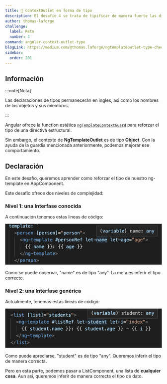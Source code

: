 ```yaml
---
title: 🔴 ContextOutlet en forma de tipo
description: El desafío 4 se trata de tipificar de manera fuerte las directivas de ngContextOutlet
author: thomas-laforge
challenge:
  label: Reto
  number: 4
command: angular-context-outlet-type
blogLink: https://medium.com/@thomas.laforge/ngtemplateoutlet-type-checking-5d2dcb07a2c6
sidebar:
  order: 201
---
```


## Información

:::note[Nota]

Las declaraciones de tipos permanecerán en ingles, asi como los nombres de los objetos y sus miembros.

:::

Angular ofrece la function estática [`ngTemplateContextGuard`](https://angular.io/guide/structural-directives#typing-the-directives-context) para reforzar el tipo de una directiva estructural.

Sin embargo, el contexto de **NgTemplateOutlet** es de tipo **Object**. Con la ayuda de la guardia mencionada anteriormente, podemos mejorar ese comportamiento.

## Declaración

En este desafío, queremos aprender como reforzar el tipo de nuestro ng-template en AppComponent.

Este desafío ofrece dos niveles de complejidad:

### Nivel 1: una Interfase conocida

A continuación tenemos estas lineas de código:

![Any en Person](../../../../../assets/4/unknown-person.png)

Como se puede observar, "name" es de tipo "any". La meta es inferir el tipo correcto.

### Nivel 2: una Interfase genérica

Actualmente, tenemos estas lineas de código:

![Any en Student](../../../../../assets/4/unknown-student.png)

Como puede apreciarse, "student" es de tipo "any". Queremos inferir el tipo de manera correcta.

Pero en esta parte, podemos pasar a ListComponent, una lista de **cualquier cosa**. Aun asi, queremos inferir de manera correcta el tipo de dato.
